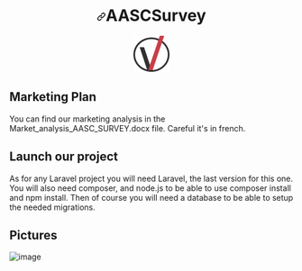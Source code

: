 <h1 align="center"><a id="user-content-aascsurvey" class="anchor" aria-hidden="true" href="#aascsurvey"><svg class="octicon octicon-link" viewBox="0 0 16 16" version="1.1" width="16" height="16" aria-hidden="true"><path fill-rule="evenodd" d="M7.775 3.275a.75.75 0 001.06 1.06l1.25-1.25a2 2 0 112.83 2.83l-2.5 2.5a2 2 0 01-2.83 0 .75.75 0 00-1.06 1.06 3.5 3.5 0 004.95 0l2.5-2.5a3.5 3.5 0 00-4.95-4.95l-1.25 1.25zm-4.69 9.64a2 2 0 010-2.83l2.5-2.5a2 2 0 012.83 0 .75.75 0 001.06-1.06 3.5 3.5 0 00-4.95 0l-2.5 2.5a3.5 3.5 0 004.95 4.95l1.25-1.25a.75.75 0 00-1.06-1.06l-1.25 1.25a2 2 0 01-2.83 0z"></path></svg></a>AASCSurvey</h1>
<p align="center"><img src="public/img/favicon2.png"></p>

## Marketing Plan

You can find our marketing analysis in the Market_analysis_AASC_SURVEY.docx file.
Careful it's in french.

## Launch our project

As for any Laravel project you will need Laravel, the last version for this one.
You will also need composer, and node.js to be able to use composer install and
npm install. Then of course you will need a database to be able to setup the
needed migrations.

## Pictures

![image](https://user-images.githubusercontent.com/10097537/119501505-34347180-bd69-11eb-83c6-01deb32b161f.png)
